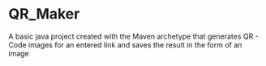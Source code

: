 # QR_Maker
 A basic java project created with the Maven archetype that generates QR - Code images for an entered link and saves the result in the form of an image
